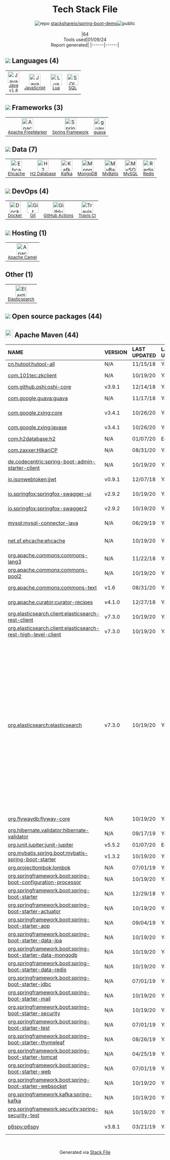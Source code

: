 <!--
&lt;--- Readme.md Snippet without images Start ---&gt;
## Tech Stack
stackshareio/spring-boot-demo is built on the following main stack:

- [Elasticsearch](https://www.elastic.co/products/elasticsearch) – Search as a Service
- [Java](https://www.java.com) – Languages
- [MySQL](http://www.mysql.com) – Databases
- [MongoDB](http://www.mongodb.com/) – Databases
- [Redis](http://redis.io/) – In-Memory Databases
- [Kafka](http://kafka.apache.org/) – Message Queue
- [JavaScript](https://developer.mozilla.org/en-US/docs/Web/JavaScript) – Languages
- [Spring Framework](https://spring.io/projects/spring-framework) – Frameworks (Full Stack)
- [Lua](http://www.lua.org/) – Languages
- [SQL](https://en.wikipedia.org/wiki/SQL) – Languages
- [guava](https://github.com/google/guava) – Java Tools
- [Ehcache](http://ehcache.org/) – Cache
- [H2 Database](http://www.h2database.com/) – Databases
- [Apache Camel](https://camel.apache.org/) – Platform as a Service
- [Apache FreeMarker](http://freemarker.incubator.apache.org/index.html) – Java Tools
- [MyBatis](http://www.mybatis.org/mybatis-3/) – Object Relational Mapper (ORM)
- [GitHub Actions](https://github.com/features/actions) – Continuous Integration
- [Docker](https://www.docker.com/) – Virtual Machine Platforms & Containers
- [Travis CI](http://travis-ci.com/) – Continuous Integration

Full tech stack [here](/techstack.md)

&lt;--- Readme.md Snippet without images End ---&gt;

&lt;--- Readme.md Snippet with images Start ---&gt;
## Tech Stack
stackshareio/spring-boot-demo is built on the following main stack:

- <img width='25' height='25' src='https://img.stackshare.io/service/841/Image_2019-05-20_at_4.58.04_PM.png' alt='Elasticsearch'/> [Elasticsearch](https://www.elastic.co/products/elasticsearch) – Search as a Service
- <img width='25' height='25' src='https://img.stackshare.io/service/995/K85ZWV2F.png' alt='Java'/> [Java](https://www.java.com) – Languages
- <img width='25' height='25' src='https://img.stackshare.io/service/1025/logo-mysql-170x170.png' alt='MySQL'/> [MySQL](http://www.mysql.com) – Databases
- <img width='25' height='25' src='https://img.stackshare.io/service/1030/leaf-360x360.png' alt='MongoDB'/> [MongoDB](http://www.mongodb.com/) – Databases
- <img width='25' height='25' src='https://img.stackshare.io/service/1031/default_cbce472cd134adc6688572f999e9122b9657d4ba.png' alt='Redis'/> [Redis](http://redis.io/) – In-Memory Databases
- <img width='25' height='25' src='https://img.stackshare.io/service/1063/kazUJooF_400x400.jpg' alt='Kafka'/> [Kafka](http://kafka.apache.org/) – Message Queue
- <img width='25' height='25' src='https://img.stackshare.io/service/1209/javascript.jpeg' alt='JavaScript'/> [JavaScript](https://developer.mozilla.org/en-US/docs/Web/JavaScript) – Languages
- <img width='25' height='25' src='https://img.stackshare.io/service/2006/spring-framework-project-logo.png' alt='Spring Framework'/> [Spring Framework](https://spring.io/projects/spring-framework) – Frameworks (Full Stack)
- <img width='25' height='25' src='https://img.stackshare.io/service/2118/128px-Lua-Logo.svg.png' alt='Lua'/> [Lua](http://www.lua.org/) – Languages
- <img width='25' height='25' src='https://img.stackshare.io/service/2271/default_068d33483bba6b81ee13fbd4dc7aab9780896a54.png' alt='SQL'/> [SQL](https://en.wikipedia.org/wiki/SQL) – Languages
- <img width='25' height='25' src='https://img.stackshare.io/service/2970/wBjKn0ol.png' alt='guava'/> [guava](https://github.com/google/guava) – Java Tools
- <img width='25' height='25' src='https://img.stackshare.io/service/3093/EhcacheTwitterIcon.png' alt='Ehcache'/> [Ehcache](http://ehcache.org/) – Cache
- <img width='25' height='25' src='https://img.stackshare.io/service/3105/h2-logo_square_400x400.png' alt='H2 Database'/> [H2 Database](http://www.h2database.com/) – Databases
- <img width='25' height='25' src='https://img.stackshare.io/service/3276/xWt1RFo6_400x400.jpg' alt='Apache Camel'/> [Apache Camel](https://camel.apache.org/) – Platform as a Service
- <img width='25' height='25' src='https://img.stackshare.io/service/4456/ymCgaIO0_400x400.jpg' alt='Apache FreeMarker'/> [Apache FreeMarker](http://freemarker.incubator.apache.org/index.html) – Java Tools
- <img width='25' height='25' src='https://img.stackshare.io/service/5582/1483254.png' alt='MyBatis'/> [MyBatis](http://www.mybatis.org/mybatis-3/) – Object Relational Mapper (ORM)
- <img width='25' height='25' src='https://img.stackshare.io/service/11563/actions.png' alt='GitHub Actions'/> [GitHub Actions](https://github.com/features/actions) – Continuous Integration
- <img width='25' height='25' src='https://img.stackshare.io/service/586/n4u37v9t_400x400.png' alt='Docker'/> [Docker](https://www.docker.com/) – Virtual Machine Platforms & Containers
- <img width='25' height='25' src='https://img.stackshare.io/service/460/Lu6cGu0z_400x400.png' alt='Travis CI'/> [Travis CI](http://travis-ci.com/) – Continuous Integration

Full tech stack [here](/techstack.md)

&lt;--- Readme.md Snippet with images End ---&gt;
-->
<div align="center">

# Tech Stack File
![](https://img.stackshare.io/repo.svg "repo") [stackshareio/spring-boot-demo](https://github.com/stackshareio/spring-boot-demo)![](https://img.stackshare.io/public_badge.svg "public")
<br/><br/>
|64<br/>Tools used|01/09/24 <br/>Report generated|
|------|------|
</div>

## <img src='https://img.stackshare.io/languages.svg'/> Languages (4)
<table><tr>
  <td align='center'>
  <img width='36' height='36' src='https://img.stackshare.io/service/995/K85ZWV2F.png' alt='Java'>
  <br>
  <sub><a href="https://www.java.com">Java</a></sub>
  <br>
  <sub>v1.8</sub>
</td>

<td align='center'>
  <img width='36' height='36' src='https://img.stackshare.io/service/1209/javascript.jpeg' alt='JavaScript'>
  <br>
  <sub><a href="https://developer.mozilla.org/en-US/docs/Web/JavaScript">JavaScript</a></sub>
  <br>
  <sub></sub>
</td>

<td align='center'>
  <img width='36' height='36' src='https://img.stackshare.io/service/2118/128px-Lua-Logo.svg.png' alt='Lua'>
  <br>
  <sub><a href="http://www.lua.org/">Lua</a></sub>
  <br>
  <sub></sub>
</td>

<td align='center'>
  <img width='36' height='36' src='https://img.stackshare.io/service/2271/default_068d33483bba6b81ee13fbd4dc7aab9780896a54.png' alt='SQL'>
  <br>
  <sub><a href="https://en.wikipedia.org/wiki/SQL">SQL</a></sub>
  <br>
  <sub></sub>
</td>

</tr>
</table>

## <img src='https://img.stackshare.io/frameworks.svg'/> Frameworks (3)
<table><tr>
  <td align='center'>
  <img width='36' height='36' src='https://img.stackshare.io/service/4456/ymCgaIO0_400x400.jpg' alt='Apache FreeMarker'>
  <br>
  <sub><a href="http://freemarker.incubator.apache.org/index.html">Apache FreeMarker</a></sub>
  <br>
  <sub></sub>
</td>

<td align='center'>
  <img width='36' height='36' src='https://img.stackshare.io/service/2006/spring-framework-project-logo.png' alt='Spring Framework'>
  <br>
  <sub><a href="https://spring.io/projects/spring-framework">Spring Framework</a></sub>
  <br>
  <sub></sub>
</td>

<td align='center'>
  <img width='36' height='36' src='https://img.stackshare.io/service/2970/wBjKn0ol.png' alt='guava'>
  <br>
  <sub><a href="https://github.com/google/guava">guava</a></sub>
  <br>
  <sub></sub>
</td>

</tr>
</table>

## <img src='https://img.stackshare.io/databases.svg'/> Data (7)
<table><tr>
  <td align='center'>
  <img width='36' height='36' src='https://img.stackshare.io/service/3093/EhcacheTwitterIcon.png' alt='Ehcache'>
  <br>
  <sub><a href="http://ehcache.org/">Ehcache</a></sub>
  <br>
  <sub></sub>
</td>

<td align='center'>
  <img width='36' height='36' src='https://img.stackshare.io/service/3105/h2-logo_square_400x400.png' alt='H2 Database'>
  <br>
  <sub><a href="http://www.h2database.com/">H2 Database</a></sub>
  <br>
  <sub></sub>
</td>

<td align='center'>
  <img width='36' height='36' src='https://img.stackshare.io/service/1063/kazUJooF_400x400.jpg' alt='Kafka'>
  <br>
  <sub><a href="http://kafka.apache.org/">Kafka</a></sub>
  <br>
  <sub></sub>
</td>

<td align='center'>
  <img width='36' height='36' src='https://img.stackshare.io/service/1030/leaf-360x360.png' alt='MongoDB'>
  <br>
  <sub><a href="http://www.mongodb.com/">MongoDB</a></sub>
  <br>
  <sub></sub>
</td>

<td align='center'>
  <img width='36' height='36' src='https://img.stackshare.io/service/5582/1483254.png' alt='MyBatis'>
  <br>
  <sub><a href="http://www.mybatis.org/mybatis-3/">MyBatis</a></sub>
  <br>
  <sub></sub>
</td>

<td align='center'>
  <img width='36' height='36' src='https://img.stackshare.io/service/1025/logo-mysql-170x170.png' alt='MySQL'>
  <br>
  <sub><a href="http://www.mysql.com">MySQL</a></sub>
  <br>
  <sub></sub>
</td>

<td align='center'>
  <img width='36' height='36' src='https://img.stackshare.io/service/1031/default_cbce472cd134adc6688572f999e9122b9657d4ba.png' alt='Redis'>
  <br>
  <sub><a href="http://redis.io/">Redis</a></sub>
  <br>
  <sub></sub>
</td>

</tr>
</table>

## <img src='https://img.stackshare.io/devops.svg'/> DevOps (4)
<table><tr>
  <td align='center'>
  <img width='36' height='36' src='https://img.stackshare.io/service/586/n4u37v9t_400x400.png' alt='Docker'>
  <br>
  <sub><a href="https://www.docker.com/">Docker</a></sub>
  <br>
  <sub></sub>
</td>

<td align='center'>
  <img width='36' height='36' src='https://img.stackshare.io/service/1046/git.png' alt='Git'>
  <br>
  <sub><a href="http://git-scm.com/">Git</a></sub>
  <br>
  <sub></sub>
</td>

<td align='center'>
  <img width='36' height='36' src='https://img.stackshare.io/service/11563/actions.png' alt='GitHub Actions'>
  <br>
  <sub><a href="https://github.com/features/actions">GitHub Actions</a></sub>
  <br>
  <sub></sub>
</td>

<td align='center'>
  <img width='36' height='36' src='https://img.stackshare.io/service/460/Lu6cGu0z_400x400.png' alt='Travis CI'>
  <br>
  <sub><a href="http://travis-ci.com/">Travis CI</a></sub>
  <br>
  <sub></sub>
</td>

</tr>
</table>

## <img src='https://img.stackshare.io/hosting.svg'/> Hosting (1)
<table><tr>
  <td align='center'>
  <img width='36' height='36' src='https://img.stackshare.io/service/3276/xWt1RFo6_400x400.jpg' alt='Apache Camel'>
  <br>
  <sub><a href="https://camel.apache.org/">Apache Camel</a></sub>
  <br>
  <sub></sub>
</td>

</tr>
</table>

## Other (1)
<table><tr>
  <td align='center'>
  <img width='36' height='36' src='https://img.stackshare.io/service/841/Image_2019-05-20_at_4.58.04_PM.png' alt='Elasticsearch'>
  <br>
  <sub><a href="https://www.elastic.co/products/elasticsearch">Elasticsearch</a></sub>
  <br>
  <sub></sub>
</td>

</tr>
</table>


## <img src='https://img.stackshare.io/group.svg' /> Open source packages (44)</h2>

## <img width='24' height='24' src='https://img.stackshare.io/package_manager/977/default_9833f2ef0bbc2a946b4cc5e9307264033361076b.png'/> Apache Maven (44)

|NAME|VERSION|LAST UPDATED|LAST UPDATED BY|LICENSE|VULNERABILITIES|
|:------|:------|:------|:------|:------|:------|
|[cn.hutool:hutool-all](https://github.com/looly/hutool)|N/A|11/15/18|Yangkai.Shen |FSFAP|N/A|
|[com.101tec:zkclient](https://github.com/sgroschupf/zkclient)|N/A|10/19/20|Yangkai.Shen |Apache-2.0|N/A|
|[com.github.oshi:oshi-core](https://github.com/oshi/oshi)|v3.9.1|12/14/18|Yangkai.Shen |MIT|N/A|
|[com.google.guava:guava](https://github.com/google/guava)|N/A|11/17/18|Yangkai.Shen |Apache-2.0|N/A|
|[com.google.zxing:core](http://code.google.com/p/zxing)|v3.4.1|10/26/20|Yangkai.Shen |Apache-2.0|N/A|
|[com.google.zxing:javase](http://code.google.com/p/zxing)|v3.4.1|10/26/20|Yangkai.Shen |Apache-2.0|N/A|
|[com.h2database:h2](http://www.h2database.com)|N/A|01/07/20|EchoCow |MIT-feh|N/A|
|[com.zaxxer:HikariCP](https://github.com/brettwooldridge/HikariCP)|N/A|08/31/20|Yangkai.Shen |Apache-2.0|N/A|
|[de.codecentric:spring-boot-admin-starter-client](https://github.com/codecentric/spring-boot-admin/spring-boot-admin-dependencies/spring-boot-admin-build/spring-boot-admin-starter-client/)|N/A|10/19/20|Yangkai.Shen |Apache-2.0|N/A|
|[io.jsonwebtoken:jjwt]()|v0.9.1|12/07/18|Yangkai.Shen |Apache-2.0|N/A|
|[io.springfox:springfox-swagger-ui](https://github.com/springfox/springfox)|v2.9.2|10/19/20|Yangkai.Shen |Apache-2.0|N/A|
|[io.springfox:springfox-swagger2](https://github.com/springfox/springfox)|v2.9.2|10/19/20|Yangkai.Shen |Apache-2.0|N/A|
|[mysql:mysql-connector-java](http://dev.mysql.com/doc/connector-j/en/)|N/A|06/29/19|Yangkai.Shen |GPL-3.0-only|N/A|
|[net.sf.ehcache:ehcache](http://ehcache.org)|N/A|10/19/20|Yangkai.Shen |Apache-2.0,QPL-1.0|N/A|
|[org.apache.commons:commons-lang3](http://commons.apache.org/proper/commons-lang/)|N/A|11/22/18|Yangkai.Shen |Apache-2.0|N/A|
|[org.apache.commons:commons-pool2](https://commons.apache.org/proper/commons-pool/)|N/A|10/19/20|Yangkai.Shen |Apache-2.0|N/A|
|[org.apache.commons:commons-text](http://commons.apache.org/proper/commons-text)|v1.6|08/31/20|Yangkai.Shen |Apache-2.0|[CVE-2022-42889](https://github.com/advisories/GHSA-599f-7c49-w659) (Critical)|
|[org.apache.curator:curator-recipes]()|v4.1.0|12/27/18|Yangkai.Shen |Apache-2.0|N/A|
|[org.elasticsearch.client:elasticsearch-rest-client](https://github.com/elastic/elasticsearch)|v7.3.0|10/19/20|Yangkai.Shen |Apache-2.0|N/A|
|[org.elasticsearch.client:elasticsearch-rest-high-level-client](https://github.com/elastic/elasticsearch)|v7.3.0|10/19/20|Yangkai.Shen |Apache-2.0|N/A|
|[org.elasticsearch:elasticsearch](https://github.com/elastic/elasticsearch)|v7.3.0|10/19/20|Yangkai.Shen |Apache-2.0|[CVE-2020-7009](https://github.com/advisories/GHSA-gfv5-grx2-9jw2) (High)<br/>[CVE-2023-31418](https://github.com/advisories/GHSA-2cqf-6xv9-f22w) (High)<br/>[CVE-2020-7014](https://github.com/advisories/GHSA-hqqv-9x3v-mp7w) (Moderate)<br/>[CVE-2021-22144](https://github.com/advisories/GHSA-3393-hvrj-w7v3) (Moderate)<br/>[CVE-2023-31419](https://github.com/advisories/GHSA-qwrx-45xf-jjf7) (Moderate)<br/>[CVE-2023-31417](https://github.com/advisories/GHSA-99pc-69q9-jxf2) (Moderate)<br/>[CVE-2023-46673](https://github.com/advisories/GHSA-285m-vhfq-xx4h) (Moderate)<br/>[CVE-2021-22135](https://github.com/advisories/GHSA-62ww-4p3p-7fhj) (Moderate)<br/>[CVE-2019-7619](https://github.com/advisories/GHSA-hxp8-r9g3-grfr) (Moderate)<br/>[CVE-2020-7019](https://github.com/advisories/GHSA-c77j-p484-h84m) (Moderate)<br/>[CVE-2020-7020](https://github.com/advisories/GHSA-g9fw-9x87-rmrj) (Low)|
|[org.flywaydb:flyway-core](https://flywaydb.org)|N/A|10/19/20|Yangkai.Shen |Apache-2.0|N/A|
|[org.hibernate.validator:hibernate-validator](http://hibernate.org/validator/)|N/A|09/17/19|Yangkai.Shen |Apache-2.0|N/A|
|[org.junit.jupiter:junit-jupiter](https://junit.org/junit5/)|v5.5.2|01/07/20|EchoCow |EPL-2.0|N/A|
|[org.mybatis.spring.boot:mybatis-spring-boot-starter](http://www.mybatis.org/spring-boot-starter/)|v1.3.2|10/19/20|Yangkai.Shen |Apache-2.0|N/A|
|[org.projectlombok:lombok](https://projectlombok.org)|N/A|07/01/19|Yangkai.Shen |MIT|N/A|
|[org.springframework.boot:spring-boot-configuration-processor](https://projects.spring.io/spring-boot/#/spring-boot-parent/spring-boot-tools/spring-boot-configuration-processor)|N/A|10/19/20|Yangkai.Shen |Apache-2.0|N/A|
|[org.springframework.boot:spring-boot-starter](https://projects.spring.io/spring-boot/#/spring-boot-parent/spring-boot-starters/spring-boot-starter)|N/A|12/29/18|Yangkai.Shen |Apache-2.0|N/A|
|[org.springframework.boot:spring-boot-starter-actuator](https://projects.spring.io/spring-boot/#/spring-boot-parent/spring-boot-starters/spring-boot-starter-actuator)|N/A|10/19/20|Yangkai.Shen |Apache-2.0|N/A|
|[org.springframework.boot:spring-boot-starter-aop](https://projects.spring.io/spring-boot/#/spring-boot-parent/spring-boot-starters/spring-boot-starter-aop)|N/A|09/04/19|Yangkai.Shen |Apache-2.0|N/A|
|[org.springframework.boot:spring-boot-starter-data-jpa](https://projects.spring.io/spring-boot/#/spring-boot-parent/spring-boot-starters/spring-boot-starter-data-jpa)|N/A|10/19/20|Yangkai.Shen |Apache-2.0|N/A|
|[org.springframework.boot:spring-boot-starter-data-mongodb](https://projects.spring.io/spring-boot/#/spring-boot-parent/spring-boot-starters/spring-boot-starter-data-mongodb)|N/A|10/19/20|Yangkai.Shen |Apache-2.0|N/A|
|[org.springframework.boot:spring-boot-starter-data-redis](https://projects.spring.io/spring-boot/#/spring-boot-parent/spring-boot-starters/spring-boot-starter-data-redis)|N/A|10/19/20|Yangkai.Shen |Apache-2.0|N/A|
|[org.springframework.boot:spring-boot-starter-jdbc](https://projects.spring.io/spring-boot/#/spring-boot-parent/spring-boot-starters/spring-boot-starter-jdbc)|N/A|07/01/19|Yangkai.Shen |Apache-2.0|N/A|
|[org.springframework.boot:spring-boot-starter-mail](https://projects.spring.io/spring-boot/#/spring-boot-parent/spring-boot-starters/spring-boot-starter-mail)|N/A|10/19/20|Yangkai.Shen |Apache-2.0|N/A|
|[org.springframework.boot:spring-boot-starter-security](https://projects.spring.io/spring-boot/#/spring-boot-parent/spring-boot-starters/spring-boot-starter-security)|N/A|10/19/20|Yangkai.Shen |Apache-2.0|N/A|
|[org.springframework.boot:spring-boot-starter-test](https://projects.spring.io/spring-boot/#/spring-boot-parent/spring-boot-starters/spring-boot-starter-test)|N/A|07/01/19|Yangkai.Shen |Apache-2.0|N/A|
|[org.springframework.boot:spring-boot-starter-thymeleaf](https://projects.spring.io/spring-boot/#/spring-boot-parent/spring-boot-starters/spring-boot-starter-thymeleaf)|N/A|08/26/19|Yangkai.Shen |Apache-2.0|N/A|
|[org.springframework.boot:spring-boot-starter-tomcat](https://projects.spring.io/spring-boot/#/spring-boot-parent/spring-boot-starters/spring-boot-starter-tomcat)|N/A|04/25/19|Yangkai.Shen |Apache-2.0|N/A|
|[org.springframework.boot:spring-boot-starter-web](https://projects.spring.io/spring-boot/#/spring-boot-parent/spring-boot-starters/spring-boot-starter-web)|N/A|07/01/19|Yangkai.Shen |Apache-2.0|N/A|
|[org.springframework.boot:spring-boot-starter-websocket](https://projects.spring.io/spring-boot/#/spring-boot-parent/spring-boot-starters/spring-boot-starter-websocket)|N/A|10/19/20|Yangkai.Shen |Apache-2.0|N/A|
|[org.springframework.kafka:spring-kafka](https://github.com/spring-projects/spring-kafka)|N/A|10/19/20|Yangkai.Shen |Apache-2.0|N/A|
|[org.springframework.security:spring-security-test](http://spring.io/spring-security)|N/A|10/19/20|Yangkai.Shen |Apache-2.0|N/A|
|[p6spy:p6spy](https://github.com/p6spy/p6spy)|v3.8.1|03/21/19|Yangkai.Shen |Apache-2.0|N/A|

<br/>
<div align='center'>

Generated via [Stack File](https://github.com/marketplace/stack-file)
